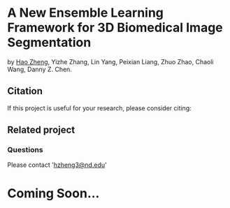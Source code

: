 # A New Ensemble Learning Framework for 3D Biomedical Image Segmentation
by [Hao Zheng](https://github.com/HaoZheng94), Yizhe Zhang, Lin Yang, Peixian Liang, Zhuo Zhao, Chaoli Wang, Danny Z. Chen.


## Citation

If this project is useful for your research, please consider citing:


## Related project


### Questions

Please contact 'hzheng3@nd.edu'


# Coming Soon...
